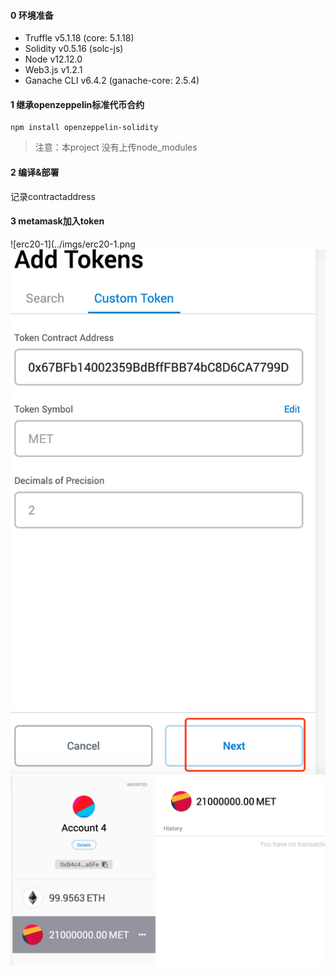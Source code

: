 #### 0 环境准备
- Truffle v5.1.18 (core: 5.1.18)
- Solidity v0.5.16 (solc-js)
- Node v12.12.0
- Web3.js v1.2.1
- Ganache CLI v6.4.2 (ganache-core: 2.5.4)
#### 1 继承openzeppelin标准代币合约
```
npm install openzeppelin-solidity
```
> 注意：本project 没有上传node_modules
#### 2 编译&部署
记录contractaddress
#### 3 metamask加入token
![erc20-1](../imgs/erc20-1.png
![erc20-2](../imgs/erc20-2.png)
![erc20-3](../imgs/erc20-3.png)